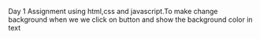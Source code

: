 Day 1 Assignment using html,css and javascript.To make change background when we we click on button and show the background color in text 
